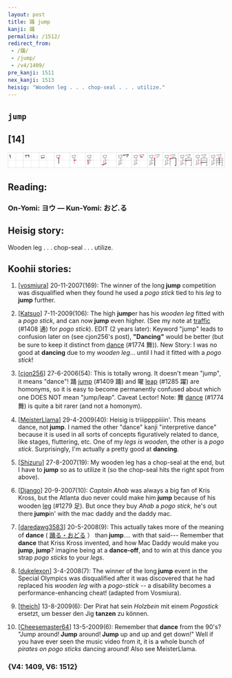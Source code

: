 ```yaml
---
layout: post
title: 踊 jump
kanji: 踊
permalink: /1512/
redirect_from:
 - /踊/
 - /jump/
 - /v4/1409/
pre_kanji: 1511
nex_kanji: 1513
heisig: "Wooden leg . . . chop-seal . . . utilize."
---
```


## `jump`

## [14]

<div class="stroke"><img src="../images/E8B88A.png" /></div>

## Reading:

### On-Yomi: ヨウ &mdash; Kun-Yomi: おど.る

## Heisig story:

Wooden leg . . . chop-seal . . . utilize.

## Koohii stories:

1) [<a href="http://kanji.koohii.com/profile/vosmiura">vosmiura</a>] 20-11-2007(169): The winner of the long<strong> jump</strong> competition was disqualified when they found he used a <em>pogo stick</em> tied to his <em>leg</em> to<strong> jump</strong> further.

2) [<a href="http://kanji.koohii.com/profile/Katsuo">Katsuo</a>] 7-11-2009(106): The high <strong>jump</strong>er has his <em>wooden leg</em> fitted with a <em>pogo stick</em>, and can now<strong> jump</strong> even higher. (See my note at <a href="../v4/1408">traffic</a> (#1408 通) for <em>pogo stick</em>). EDIT (2 years later): Keyword &quot;jump&quot; leads to confusion later on (see cjon256&#039;s post), <strong>&quot;Dancing&quot;</strong> would be better (but be sure to keep it distinct from <a href="../v4/1774">dance</a> (#1774 舞)). New Story: I was no good at <strong>dancing</strong> due to my <em>wooden leg</em>... until I had it fitted with a <em>pogo stick</em>!

3) [<a href="http://kanji.koohii.com/profile/cjon256">cjon256</a>] 27-6-2006(54): This is totally wrong. It doesn&#039;t mean &quot;jump&quot;, it means &quot;dance&quot;! 踊 <a href="../v4/1409">jump</a> (#1409 踊) and 曜 <a href="../v4/1285">leap</a> (#1285 躍) are homonyms, so it is easy to become permanently confused about which one DOES NOT mean &quot;jump/leap&quot;. Caveat Lector! Note: 舞 <a href="../v4/1774">dance</a> (#1774 舞) is quite a bit rarer (and not a homonym).

4) [<a href="http://kanji.koohii.com/profile/MeisterLlama">MeisterLlama</a>] 29-4-2009(40): Heisig is triiippppiiiin&#039;. This means dance, not<strong> jump</strong>. I named the other &quot;dance&quot; kanji &quot;interpretive dance&quot; because it is used in all sorts of concepts figuratively related to dance, like stages, fluttering, etc. One of my<em> legs is wooden</em>, the other is a <em>pogo stick</em>. Surprisingly, I&#039;m actually a pretty good at <strong>dancing</strong>.

5) [<a href="http://kanji.koohii.com/profile/Shizuru">Shizuru</a>] 27-8-2007(19): My wooden leg has a chop-seal at the end, but I have to<strong> jump</strong> so as to utilize it (so the chop-seal hits the right spot from above).

6) [<a href="http://kanji.koohii.com/profile/Django">Django</a>] 20-9-2007(10): <em>Captain Ahab</em> was always a big fan of Kris Kross, but the Atlanta duo never could make him<strong> jump</strong> because of his wooden <a href="../v4/1279">leg</a> (#1279 足). But once they buy <em>Ahab</em> a <em>pogo stick</em>, he&#039;s out there<strong> jump</strong>in&#039; with the mac daddy and the daddy mac.

7) [<a href="http://kanji.koohii.com/profile/daredawg3583">daredawg3583</a>] 20-5-2008(9): This actually takes more of the meaning of <strong>dance</strong> ( <a href="http://google.com/#q=踊る・おどる">踊る・おどる</a> ） than<strong> jump</strong>.... with that said--- Remember that <strong>dance</strong> that Kriss Kross invented, and how Mac Daddy would make you<strong> jump</strong>,<strong> jump</strong>? imagine being at a <strong>dance-off</strong>, and to win at this dance you strap <em>pogo sticks</em> to your <em>legs</em>.

8) [<a href="http://kanji.koohii.com/profile/dukelexon">dukelexon</a>] 3-4-2008(7): The winner of the long<strong> jump</strong> event in the Special Olympics was disqualified after it was discovered that he had replaced his <em>wooden leg</em> with a <em>pogo-stick</em> -- a disability becomes a performance-enhancing cheat! (adapted from Vosmiura).

9) [<a href="http://kanji.koohii.com/profile/theich">theich</a>] 13-8-2009(6): Der Pirat hat sein <em>Holzbein</em> mit einem <em>Pogostick </em>ersetzt, um besser den Jig <strong>tanzen</strong> zu können.

10) [<a href="http://kanji.koohii.com/profile/Cheesemaster64">Cheesemaster64</a>] 13-5-2009(6): Remember that <strong>dance</strong> from the 90&#039;s? &quot;Jump around!<strong> Jump</strong> around!<strong> Jump</strong> up and up and get down!&quot; Well if you have ever seen the music video from it, it is a whole bunch of <em>pirates on pogo sticks</em> dancing around! Also see MeisterLlama.

### {V4: 1409, V6: 1512}
